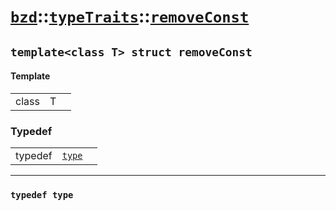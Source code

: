 # [`bzd`](../../../index.md)::[`typeTraits`](../../index.md)::[`removeConst`](../index.md)

## `template<class T> struct removeConst`

#### Template
||||
|---:|:---|:---|
|class|T||
### Typedef
||||
|---:|:---|:---|
|typedef|[`type`](.)||
------
### `typedef type`

